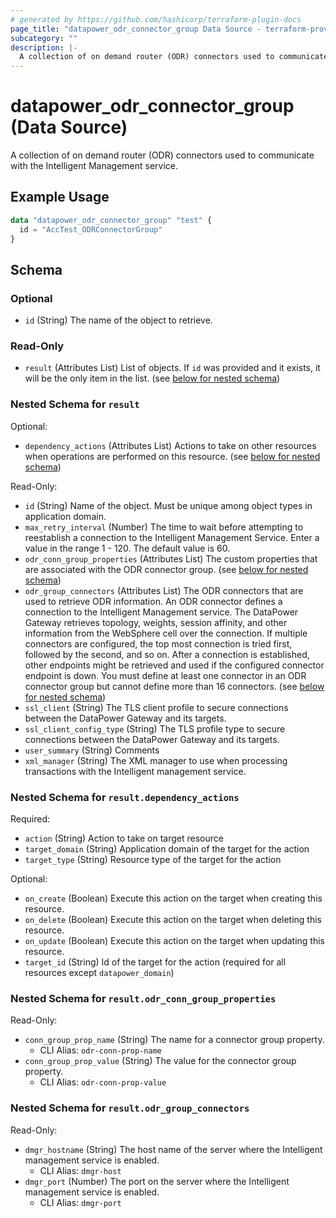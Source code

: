 ```yaml
---
# generated by https://github.com/hashicorp/terraform-plugin-docs
page_title: "datapower_odr_connector_group Data Source - terraform-provider-datapower"
subcategory: ""
description: |-
  A collection of on demand router (ODR) connectors used to communicate with the Intelligent Management service.
---
```


# datapower_odr_connector_group (Data Source)

A collection of on demand router (ODR) connectors used to communicate with the Intelligent Management service.

## Example Usage

```terraform
data "datapower_odr_connector_group" "test" {
  id = "AccTest_ODRConnectorGroup"
}
```

<!-- schema generated by tfplugindocs -->
## Schema

### Optional

- `id` (String) The name of the object to retrieve.

### Read-Only

- `result` (Attributes List) List of objects. If `id` was provided and it exists, it will be the only item in the list. (see [below for nested schema](#nestedatt--result))

<a id="nestedatt--result"></a>
### Nested Schema for `result`

Optional:

- `dependency_actions` (Attributes List) Actions to take on other resources when operations are performed on this resource. (see [below for nested schema](#nestedatt--result--dependency_actions))

Read-Only:

- `id` (String) Name of the object. Must be unique among object types in application domain.
- `max_retry_interval` (Number) The time to wait before attempting to reestablish a connection to the Intelligent Management Service. Enter a value in the range 1 - 120. The default value is 60.
- `odr_conn_group_properties` (Attributes List) The custom properties that are associated with the ODR connector group. (see [below for nested schema](#nestedatt--result--odr_conn_group_properties))
- `odr_group_connectors` (Attributes List) The ODR connectors that are used to retrieve ODR information. An ODR connector defines a connection to the Intelligent Management service. The DataPower Gateway retrieves topology, weights, session affinity, and other information from the WebSphere cell over the connection. If multiple connectors are configured, the top most connection is tried first, followed by the second, and so on. After a connection is established, other endpoints might be retrieved and used if the configured connector endpoint is down. You must define at least one connector in an ODR connector group but cannot define more than 16 connectors. (see [below for nested schema](#nestedatt--result--odr_group_connectors))
- `ssl_client` (String) The TLS client profile to secure connections between the DataPower Gateway and its targets.
- `ssl_client_config_type` (String) The TLS profile type to secure connections between the DataPower Gateway and its targets.
- `user_summary` (String) Comments
- `xml_manager` (String) The XML manager to use when processing transactions with the Intelligent management service.

<a id="nestedatt--result--dependency_actions"></a>
### Nested Schema for `result.dependency_actions`

Required:

- `action` (String) Action to take on target resource
- `target_domain` (String) Application domain of the target for the action
- `target_type` (String) Resource type of the target for the action

Optional:

- `on_create` (Boolean) Execute this action on the target when creating this resource.
- `on_delete` (Boolean) Execute this action on the target when deleting this resource.
- `on_update` (Boolean) Execute this action on the target when updating this resource.
- `target_id` (String) Id of the target for the action (required for all resources except `datapower_domain`)


<a id="nestedatt--result--odr_conn_group_properties"></a>
### Nested Schema for `result.odr_conn_group_properties`

Read-Only:

- `conn_group_prop_name` (String) The name for a connector group property.
  - CLI Alias: `odr-conn-prop-name`
- `conn_group_prop_value` (String) The value for the connector group property.
  - CLI Alias: `odr-conn-prop-value`


<a id="nestedatt--result--odr_group_connectors"></a>
### Nested Schema for `result.odr_group_connectors`

Read-Only:

- `dmgr_hostname` (String) The host name of the server where the Intelligent management service is enabled.
  - CLI Alias: `dmgr-host`
- `dmgr_port` (Number) The port on the server where the Intelligent management service is enabled.
  - CLI Alias: `dmgr-port`
